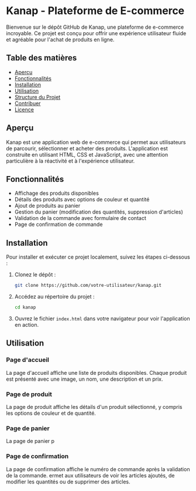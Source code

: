 # Kanap - Plateforme de E-commerce

Bienvenue sur le dépôt GitHub de Kanap, une plateforme de e-commerce incroyable. Ce projet est conçu pour offrir une expérience utilisateur fluide et agréable pour l'achat de produits en ligne.

## Table des matières

- [Aperçu](#aperçu)
- [Fonctionnalités](#fonctionnalités)
- [Installation](#installation)
- [Utilisation](#utilisation)
- [Structure du Projet](#structure-du-projet)
- [Contribuer](#contribuer)
- [Licence](#licence)

## Aperçu

Kanap est une application web de e-commerce qui permet aux utilisateurs de parcourir, sélectionner et acheter des produits. L'application est construite en utilisant HTML, CSS et JavaScript, avec une attention particulière à la réactivité et à l'expérience utilisateur.

## Fonctionnalités

- Affichage des produits disponibles
- Détails des produits avec options de couleur et quantité
- Ajout de produits au panier
- Gestion du panier (modification des quantités, suppression d'articles)
- Validation de la commande avec formulaire de contact
- Page de confirmation de commande

## Installation

Pour installer et exécuter ce projet localement, suivez les étapes ci-dessous :

1. Clonez le dépôt :
    ```bash
    git clone https://github.com/votre-utilisateur/kanap.git
    ```

2. Accédez au répertoire du projet :
    ```bash
    cd kanap
    ```

3. Ouvrez le fichier `index.html` dans votre navigateur pour voir l'application en action.

## Utilisation

### Page d'accueil

La page d'accueil affiche une liste de produits disponibles. Chaque produit est présenté avec une image, un nom, une description et un prix.

### Page de produit

La page de produit affiche les détails d'un produit sélectionné, y compris les options de couleur et de quantité.


### Page de panier

La page de panier p

### Page de confirmation

La page de confirmation affiche le numéro de commande après la validation de la commande.
ermet aux utilisateurs de voir les articles ajoutés, de modifier les quantités ou de supprimer des articles.




